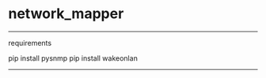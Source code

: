 # network_mapper




------------------------------------
requirements


pip install pysnmp
pip install wakeonlan


------------------------------------